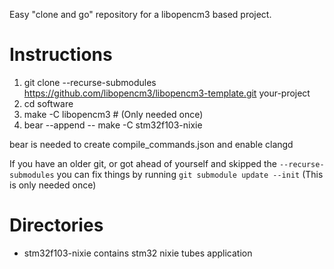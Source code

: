 Easy "clone and go" repository for a libopencm3 based project.

# Instructions
 1. git clone --recurse-submodules https://github.com/libopencm3/libopencm3-template.git your-project
 2. cd software
 3. make -C libopencm3 # (Only needed once)
 4. bear --append -- make -C stm32f103-nixie

bear is needed to create compile_commands.json and enable clangd

If you have an older git, or got ahead of yourself and skipped the ```--recurse-submodules```
you can fix things by running ```git submodule update --init``` (This is only needed once)

# Directories
* stm32f103-nixie contains stm32 nixie tubes application

